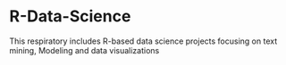 # R-Data-Science
This respiratory includes R-based data science projects focusing on text mining, Modeling and data visualizations
